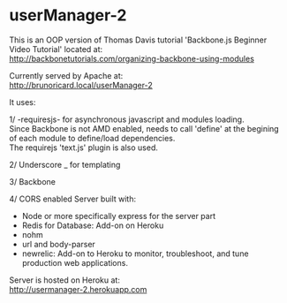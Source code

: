 userManager-2
=============

This is an OOP version of Thomas Davis tutorial 'Backbone.js Beginner Video Tutorial' located at:<br>
http://backbonetutorials.com/organizing-backbone-using-modules

Currently served by Apache at:<br>
http://brunoricard.local/userManager-2

It uses:

1/ -requiresjs- for asynchronous javascript and modules loading.<br>
Since Backbone is not AMD enabled, needs to call 'define' at the begining of each module to define/load dependencies.<br>
The requirejs 'text.js' plugin is also used.

2/ Underscore _ for templating

3/ Backbone

4/ CORS enabled Server built with:<br>
- Node or more specifically express for the server part<br>
- Redis for Database: Add-on on Heroku<br>
- nohm<br>
- url and body-parser<br>
- newrelic: Add-on to Heroku to monitor, troubleshoot, and tune production web applications.

Server is hosted on Heroku at:<br>
http://usermanager-2.herokuapp.com

